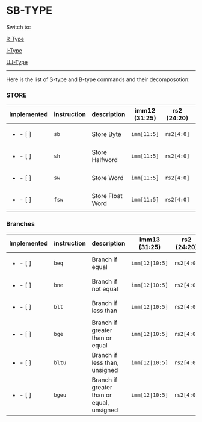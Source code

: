 # SB-TYPE


Switch to:

[R-Type](/docs/r_type.md)

[I-Type](/docs/i_type.md)

[UJ-Type](/docs/uj_type.md)


---

Here is the list of S-type and B-type commands and their decomposotion:

### STORE

| Implemented                | instruction | description      | imm12 (31:25) | rs2 (24:20) | rs1 (19:15) | funct3 (14:12) | imm12 (11:7) | opcode (6:0) |
| -------------------------- | ----------- | ---------------- | ------------- | ----------- | ----------- | -------------- | ------------ | ------------ |
| <ul> <li>- [ ] </li> </ul> | `sb`        | Store Byte       | `imm[11:5]`   | `rs2[4:0]`  | `rs1[4:0]`  | `010`          | `imm[4:0]`   | `0100011`    |
| <ul> <li>- [ ] </li> </ul> | `sh`        | Store Halfword   | `imm[11:5]`   | `rs2[4:0]`  | `rs1[4:0]`  | `001`          | `imm[4:0]`   | `0100011`    |
| <ul> <li>- [ ] </li> </ul> | `sw`        | Store Word       | `imm[11:5]`   | `rs2[4:0]`  | `rs1[4:0]`  | `010`          | `imm[4:0]`   | `0100011`    |
| <ul> <li>- [ ] </li> </ul> | `fsw`       | Store Float Word | `imm[11:5]`   | `rs2[4:0]`  | `rs1[4:0]`  | `011`          | `imm[4:0]`   | `0100111`    |

### Branches

| Implemented                | instruction | description                               | imm13 (31:25)   | rs2 (24:20) | rs1 (19:15) | funct3 (14:12) | imm13 (11:7)   | opcode (6:0) |
| -------------------------- | ----------- | ----------------------------------------- | --------------- | ----------- | ----------- | -------------- | -------------- | ------------ |
| <ul> <li>- [ ] </li> </ul> | `beq`       | Branch if equal                           | `imm[12\|10:5]` | `rs2[4:0]`  | `rs1[4:0]`  | `000`          | `imm[4:1\|11]` | `1100011`    |
| <ul> <li>- [ ] </li> </ul> | `bne`       | Branch if not equal                       | `imm[12\|10:5]` | `rs2[4:0]`  | `rs1[4:0]`  | `001`          | `imm[4:1\|11]` | `1100011`    |
| <ul> <li>- [ ] </li> </ul> | `blt`       | Branch if less than                       | `imm[12\|10:5]` | `rs2[4:0]`  | `rs1[4:0]`  | `100`          | `imm[4:1\|11]` | `1100011`    |
| <ul> <li>- [ ] </li> </ul> | `bge`       | Branch if greater than or equal           | `imm[12\|10:5]` | `rs2[4:0]`  | `rs1[4:0]`  | `101`          | `imm[4:1\|11]` | `1100011`    |
| <ul> <li>- [ ] </li> </ul> | `bltu`      | Branch if less than, unsigned             | `imm[12\|10:5]` | `rs2[4:0]`  | `rs1[4:0]`  | `110`          | `imm[4:1\|11]` | `1100011`    |
| <ul> <li>- [ ] </li> </ul> | `bgeu`      | Branch if greater than or equal, unsigned | `imm[12\|10:5]` | `rs2[4:0]`  | `rs1[4:0]`  | `111`          | `imm[4:1\|11]` | `1100011`    |
